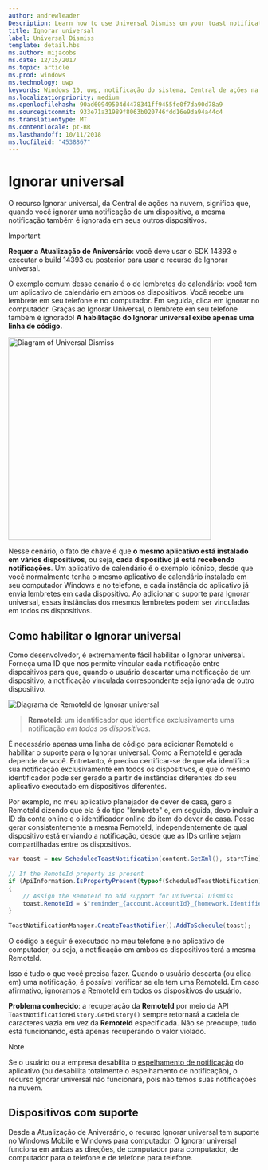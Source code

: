 ```yaml
---
author: andrewleader
Description: Learn how to use Universal Dismiss on your toast notifications.
title: Ignorar universal
label: Universal Dismiss
template: detail.hbs
ms.author: mijacobs
ms.date: 12/15/2017
ms.topic: article
ms.prod: windows
ms.technology: uwp
keywords: Windows 10, uwp, notificação do sistema, Central de ações na nuvem, ignorar universal, notificação, entre dispositivos, ignorar uma vez, ignorar em todos os locais
ms.localizationpriority: medium
ms.openlocfilehash: 90ad60949504d4478341ff9455fe0f7da90d78a9
ms.sourcegitcommit: 933e71a31989f8063b020746fdd16e9da94a44c4
ms.translationtype: MT
ms.contentlocale: pt-BR
ms.lasthandoff: 10/11/2018
ms.locfileid: "4538867"
---
```

# <a name="universal-dismiss"></a>Ignorar universal

O recurso Ignorar universal, da Central de ações na nuvem, significa que, quando você ignorar uma notificação de um dispositivo, a mesma notificação também é ignorada em seus outros dispositivos.

> [!IMPORTANT]
> **Requer a Atualização de Aniversário**: você deve usar o SDK 14393 e executar o build 14393 ou posterior para usar o recurso de Ignorar universal.

O exemplo comum desse cenário é o de lembretes de calendário: você tem um aplicativo de calendário em ambos os dispositivos. Você recebe um lembrete em seu telefone e no computador. Em seguida, clica em ignorar no computador. Graças ao Ignorar Universal, o lembrete em seu telefone também é ignorado! **A habilitação do Ignorar universal exibe apenas uma linha de código.**

<img alt="Diagram of Universal Dismiss" src="images/universal-dismiss.gif" width="406"/>

Nesse cenário, o fato de chave é que **o mesmo aplicativo está instalado em vários dispositivos**, ou seja, **cada dispositivo já está recebendo notificações**. Um aplicativo de calendário é o exemplo icônico, desde que você normalmente tenha o mesmo aplicativo de calendário instalado em seu computador Windows e no telefone, e cada instância do aplicativo já envia lembretes em cada dispositivo. Ao adicionar o suporte para Ignorar universal, essas instâncias dos mesmos lembretes podem ser vinculadas em todos os dispositivos.


## <a name="how-to-enable-universal-dismiss"></a>Como habilitar o Ignorar universal

Como desenvolvedor, é extremamente fácil habilitar o Ignorar universal. Forneça uma ID que nos permite vincular cada notificação entre dispositivos para que, quando o usuário descartar uma notificação de um dispositivo, a notificação vinculada correspondente seja ignorada de outro dispositivo.

![Diagrama de RemoteId de Ignorar universal](images/universal-dismiss-remoteid.jpg)

> **RemoteId**: um identificador que identifica exclusivamente uma notificação *em todos os dispositivos*.

É necessário apenas uma linha de código para adicionar RemoteId e habilitar o suporte para o Ignorar universal. Como a RemoteId é gerada depende de você. Entretanto, é preciso certificar-se de que ela identifica sua notificação exclusivamente em todos os dispositivos, e que o mesmo identificador pode ser gerado a partir de instâncias diferentes do seu aplicativo executado em dispositivos diferentes.

Por exemplo, no meu aplicativo planejador de dever de casa, gero a RemoteId dizendo que ela é do tipo "lembrete" e, em seguida, devo incluir a ID da conta online e o identificador online do item do dever de casa. Posso gerar consistentemente a mesma RemoteId, independentemente de qual dispositivo está enviando a notificação, desde que as IDs online sejam compartilhadas entre os dispositivos.

```csharp
var toast = new ScheduledToastNotification(content.GetXml(), startTime);
 
// If the RemoteId property is present
if (ApiInformation.IsPropertyPresent(typeof(ScheduledToastNotification).FullName, nameof(ScheduledToastNotification.RemoteId)))
{
    // Assign the RemoteId to add support for Universal Dismiss
    toast.RemoteId = $"reminder_{account.AccountId}_{homework.Identifier}"
}
  
ToastNotificationManager.CreateToastNotifier().AddToSchedule(toast);
```

O código a seguir é executado no meu telefone e no aplicativo de computador, ou seja, a notificação em ambos os dispositivos terá a mesma RemoteId.

Isso é tudo o que você precisa fazer. Quando o usuário descarta (ou clica em) uma notificação, é possível verificar se ele tem uma RemoteId. Em caso afirmativo, ignoramos a RemoteId em todos os dispositivos do usuário.

**Problema conhecido**: a recuperação da **RemoteId** por meio da API `ToastNotificationHistory.GetHistory()` sempre retornará a cadeia de caracteres vazia em vez da **RemoteId** especificada. Não se preocupe, tudo está funcionando, está apenas recuperando o valor violado.

> [!NOTE]
> Se o usuário ou a empresa desabilita o [espelhamento de notificação](notification-mirroring.md) do aplicativo (ou desabilita totalmente o espelhamento de notificação), o recurso Ignorar universal não funcionará, pois não temos suas notificações na nuvem.


## <a name="supported-devices"></a>Dispositivos com suporte

Desde a Atualização de Aniversário, o recurso Ignorar universal tem suporte no Windows Mobile e Windows para computador. O Ignorar universal funciona em ambas as direções, de computador para computador, de computador para o telefone e de telefone para telefone.